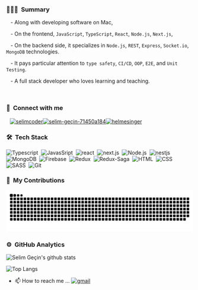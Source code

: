 ### 🧑🏻‍💻 &nbsp;Summary

&nbsp;&nbsp;&nbsp;- Along with developing software on Mac,

&nbsp;&nbsp;&nbsp;- On the frontend, `JavaScript`, `TypeScript`, `React`, `Node.js`, `Next.js`,

&nbsp;&nbsp;&nbsp;- On the backend side, it specializes in `Node.js`, `REST`, `Express`, `Socket.io`, `MongoDB` technologies.

&nbsp;&nbsp;&nbsp;- It pays particular attention to `type safety`, `CI/CD`, `OOP`, `E2E`, and `Unit Testing`.

&nbsp;&nbsp;&nbsp;- A full stack developer who loves learning and teaching.

<br/>

### 📌 &nbsp;Connect with me
<p align="left" style="display: flex; flex-direction:row; align-items:center; padding-left:10px;">
<a href="https://twitter.com/selimcoder" target="blank"><img align="center" src="https://raw.githubusercontent.com/rahuldkjain/github-profile-readme-generator/master/src/images/icons/Social/twitter.svg" alt="selimcoder" height="20" width="40" /></a>
<a href="https://linkedin.com/in/selim-gecin" target="blank"><img align="center" src="https://raw.githubusercontent.com/rahuldkjain/github-profile-readme-generator/master/src/images/icons/Social/linked-in-alt.svg" alt="selim-geçin-71450a184" height="20" width="40" /></a>
<a href="https://instagram.com/helmesinger" target="blank"><img align="center" src="https://raw.githubusercontent.com/rahuldkjain/github-profile-readme-generator/master/src/images/icons/Social/instagram.svg" alt="helmesinger" height="20" width="40" /></a>
</p>

### 🛠 &nbsp;Tech Stack
![Typescript](https://img.shields.io/badge/-TypeScript-141a20?style=flat&logo=Typescript&logoColor=3178C6)&nbsp;
![JavasSript](https://img.shields.io/badge/-JavaScript-141a20?style=flat&logo=Javascript&logoColor=FCDC00)&nbsp;
![react](https://img.shields.io/badge/-React-141a20?style=flat&logo=react&logoColor=61DAFB)&nbsp;
![next.js](https://img.shields.io/badge/-Next.js-141a20?style=flat&logo=next.js&logoColor=ffffff)&nbsp;
![Node.js](https://img.shields.io/badge/-Node.js-141a20?style=flat&logo=Node.js&logoColor=75AC63)&nbsp;
![nestjs](https://img.shields.io/badge/-NestJs-141a20?style=flat&logo=nestjs&logoColor=E0234E)&nbsp;
![MongoDB](https://img.shields.io/badge/-MongoDB-141a20?style=flat&logo=Mongodb&logoColor=75AC63)&nbsp;
![Firebase](https://img.shields.io/badge/-Firebase-141a20?style=flat&logo=Firebase&logoColor=FCDC00)&nbsp;
![Redux](https://img.shields.io/badge/-Redux-141a20?style=flat&logo=redux&logoColor=FCDC00)&nbsp;
![Redux-Saga](https://img.shields.io/badge/-ReduxSaga-141a20?style=flat&logo=redux-saga&logoColor=FCDC00)&nbsp;
![HTML](https://img.shields.io/badge/-HTML-141a20?style=flat&logo=HTML5)&nbsp;
![CSS](https://img.shields.io/badge/-CSS-141a20?style=flat&logo=CSS3&logoColor=1572B6)&nbsp;
![SASS](https://img.shields.io/badge/-SCSS-141a20?style=flat&logo=SASS)&nbsp;
![Git](https://img.shields.io/badge/-Git-141a20?style=flat&logo=git)&nbsp;
<!-- ![ONNX](https://img.shields.io/badge/-Onnx-141a20?style=flat&logo=onnx)&nbsp; -->
<!-- ![OpenCV](https://img.shields.io/badge/-OpenCV-141a20?style=flat&logo=opencv)&nbsp; -->
<!-- [FabricJS](https://img.shields.io/badge/-FabricJS-141a20?style=flat&logo=fabricjs)&nbsp; -->
<!-- ![Cornerstone](https://img.shields.io/badge/-cornerstone-141a20?style=flat&logo=cornerstone)&nbsp; -->
<!-- ![OpenSeaDragon](https://img.shields.io/badge/-OpenSeaDragon-141a20?style=flat&logo=openseadragon)&nbsp; -->
<!-- ![Amcharts](https://img.shields.io/badge/-Amcharts-141a20?style=flat&logo=amcharts)&nbsp; -->


### 🐍 &nbsp;My Contributions
<picture>
  <source media="(prefers-color-scheme: dark)" srcset="https://raw.githubusercontent.com/hopesf/hopesf/output/github-contribution-grid-snake-dark.svg">
  <source media="(prefers-color-scheme: light)" srcset="https://raw.githubusercontent.com/hopesf/hopesf/output/github-contribution-grid-snake.svg">
  <img alt="github contribution grid snake animation" src="https://raw.githubusercontent.com/hopesf/hopesf/output/github-contribution-grid-snake.svg">
</picture>

### ⚙️ &nbsp;GitHub Analytics
![Selim Geçin's github stats](https://github-readme-stats.vercel.app/api?username=hopesf&count_private=true&theme=radical&show_icons=true&include_all_commits=true)&nbsp; 

![Top Langs](https://github-readme-stats.vercel.app/api/top-langs/?username=hopesf&layout=compact&theme=radical&count_private=true&langs_count=5&exclude_repo=BIL2002-final,MemoryGame-MadeWithUnity&hide=html,python,shell)


- 📫 How to reach me ... 
[![gmail](https://img.shields.io/badge/-gecin18@gmail.com-D14836?style=flat&logo=Gmail&logoColor=white)](mailto:gecin18@gmail.com)
